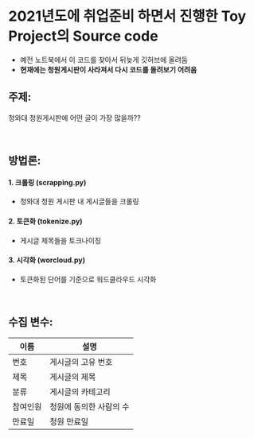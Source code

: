 # 2021년도에 취업준비 하면서 진행한 Toy Project의 Source code
- 예전 노트북에서 이 코드를 찾아서 뒤늦게 깃허브에 올려둠
- **현재에는 청원게시판이 사라져서 다시 코드를 돌려보기 어려움**

## 주제:
청와대 청원게시판에 어떤 글이 가장 많을까??

<br>

## 방법론:
#### 1. 크롤링 (scrapping.py)
- 청와대 청원 게시판 내 게시글들을 크롤링
#### 2. 토큰화 (tokenize.py)
- 게시글 제목들을 토크나이징
#### 3. 시각화 (worcloud.py)
- 토큰화된 단어를 기준으로 워드클라우드 시각화

<br>

## 수집 변수:

|이름|설명|
|---|--|
|번호|게시글의 고유 번호|
|제목|게시글의 제목|
|분류|게시글의 카테고리|
|참여인원|청원에 동의한 사람의 수|
|만료일|청원 만료일|
